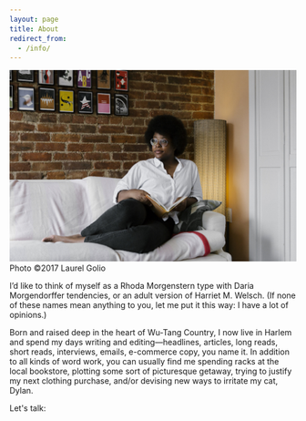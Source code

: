 ```yaml
---
layout: page
title: About
redirect_from:
  - /info/
---
```

<div class="info">
  <div class="info-item profile-pic">
    <div>
      <img src="/images/profile2.jpg">
      <figcaption>Photo ©2017 Laurel Golio</figcaption>
    </div>
  </div>
  <div class="info-item">
    <div class="info-text">
      <p>I’d like to think of myself as a Rhoda Morgenstern type with Daria Morgendorffer tendencies, or an adult version of Harriet M. Welsch. (If none of these names mean anything to you, let me put it this way: I have a lot of opinions.)</p><p>Born and raised deep in the heart of Wu-Tang Country, I now live in Harlem and spend my days writing and editing—headlines, articles, long reads, short reads, interviews, emails, e-commerce copy, you name it. In addition to all kinds of word work, you can usually find me spending racks at the local bookstore, plotting some sort of picturesque getaway, trying to justify my next clothing purchase, and/or devising new ways to irritate my cat, Dylan.</p>
      <p class="social">Let's talk:</p>
      <p class="social">
        <a href="mailto:{{ site.email }}"><i class="fa fa-envelope"></i></a>
        <a href="https://instagram.com/{{ site.instagram_username }}"><i class="fa fa-instagram"></i></a>
        <a href="https://twitter.com/{{ site.twitter_username }}"><i class="fa fa-twitter"></i></a>
        <a href="https://www.linkedin.com/in/{{ site.linkedin_username }}"><i class="fa fa-linkedin"></i></a>
      </p>
    </div>
  </div>
</div>
